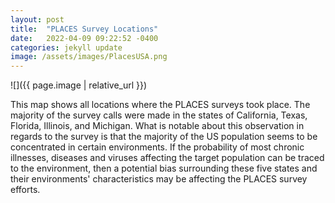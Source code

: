 ```yaml
---
layout: post
title:  "PLACES Survey Locations"
date:   2022-04-09 09:22:52 -0400
categories: jekyll update
image: /assets/images/PlacesUSA.png
---
```


![]({{ page.image | relative_url }})

This map shows all locations where the PLACES surveys took place. The majority of the survey calls were made in the states of California, Texas, Florida, Illinois, and Michigan. What is notable about this observation in regards to the survey is that the majority of the US population seems to be concentrated in certain environments. If the probability of most chronic illnesses, diseases and viruses affecting the target population can be traced to the environment, then a potential bias surrounding these five states and their environments' characteristics may be affecting the PLACES survey efforts.